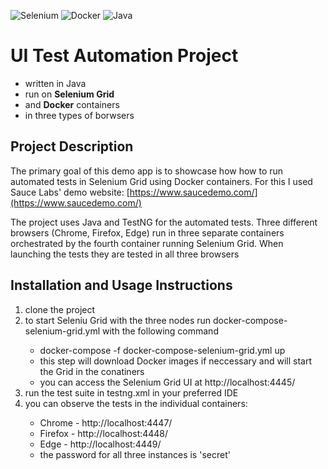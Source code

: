 ![Selenium](https://img.shields.io/badge/-selenium-%43B02A?style=for-the-badge&logo=selenium&logoColor=white) 
![Docker](https://img.shields.io/badge/docker-%230db7ed.svg?style=for-the-badge&logo=docker&logoColor=white)
![Java](https://img.shields.io/badge/java-%23ED8B00.svg?style=for-the-badge&logo=openjdk&logoColor=white)
# UI Test Automation Project 
<ul>
  <li>written in Java</li>
  <li>run on <strong>Selenium Grid</strong></li>
  <li>and <strong>Docker</strong> containers</li>
  <li>in three types of borwsers</li>
</ul> 

## Project Description

The primary goal of this demo app is to showcase how how to run automated tests in Selenium Grid using Docker containers. For this I used Sauce Labs' demo website: [https://www.saucedemo.com/](https://www.saucedemo.com/) 

The project uses Java and TestNG for the automated tests. Three different browsers (Chrome, Firefox, Edge) run in three separate containers orchestrated by the fourth container running Selenium Grid. When launching the tests they are tested in all three browsers

## Installation and Usage Instructions
<ol>
  <li>clone the project</li>
  <li>to start Seleniu Grid with the three nodes run docker-compose-selenium-grid.yml with the following command</li>
  <ul>
    <li>docker-compose -f docker-compose-selenium-grid.yml up</li>
    <li>this step will download Docker images if neccessary and will start the Grid in the conatiners</li>
    <li>you can access the Selenium Grid UI at http://localhost:4445/</li>
  </ul>
  <li>run the test suite in testng.xml in your preferred IDE</li>
  <li>you can observe the tests in the individual containers:</li>
  <ul>
    <li>Chrome - http://localhost:4447/</li>
    <li>Firefox - http://localhost:4448/</li>
    <li>Edge - http://localhost:4449/</li>
    <li>the password for all three instances is 'secret'</li>
  </ul>
</ol>
